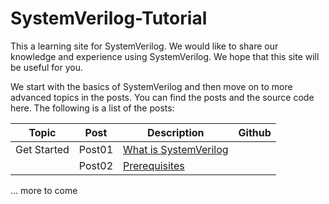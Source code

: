 # SystemVerilog-Tutorial
This a learning site for SystemVerilog. We would like to share our knowledge and experience using SystemVerilog. We hope that this site will be useful for you. 

We start with the basics of SystemVerilog and then move on to more advanced topics in the posts. You can find the posts and the source code here. The following is a list of the posts:

| Topic | Post | Description | Github |
| ----- | ---- | ----------- | ------ |
| Get Started | Post01 | [What is SystemVerilog](https://bitvector.dev/systemverilog-get-started-introduction/) |
|             | Post02 | [Prerequisites](https://bitvector.dev/systemverilog-get-started-prerequisite/) |

... more to come
